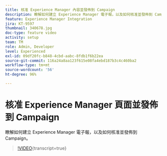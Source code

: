```yaml
---
title: 核准 Experience Manager 內容並發佈到 Campaign
description: 瞭解如何建立 Experience Manager 電子報，以及如何核准並發佈到 Campaign。
feature: Experience Manager Integration
jira: KT-9597
thumbnail: 340678.jpg
doc-type: feature video
activity: setup
team: TM
role: Admin, Developer
level: Experienced
exl-id: 09df20fc-b848-4cbd-aabc-8fdb1f6b22ea
source-git-commit: 116a24a8aa123f615e08fa4ebd187b3c4c460ba2
workflow-type: tm+mt
source-wordcount: '56'
ht-degree: 96%

---
```


# 核准 Experience Manager 頁面並發佈到 Campaign

瞭解如何建立 Experience Manager 電子報，以及如何核准並發佈到 Campaign。

>[!VIDEO](https://video.tv.adobe.com/v/340678?quality=12&learn=on){transcript=true}
